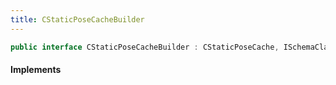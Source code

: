 ```yaml
---
title: CStaticPoseCacheBuilder
---
```


```csharp
public interface CStaticPoseCacheBuilder : CStaticPoseCache, ISchemaClass<CStaticPoseCache>, ISchemaClass<CStaticPoseCacheBuilder>, ISchemaField, ISchemaClass, INativeHandle
```

#### Implements

